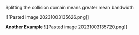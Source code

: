 Splitting the collision domain means greater mean bandwidth

![[Pasted image 20231003135626.png]]

**Another Example**
![[Pasted image 20231003135720.png]]
